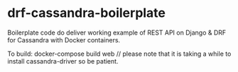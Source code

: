 # drf-cassandra-boilerplate
Boilerplate code do deliver working example of REST API on Django &amp; DRF for Cassandra with Docker containers.

To build: docker-compose build web // please note that it is taking a while to install cassandra-driver so be patient.